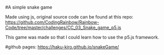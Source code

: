 ﻿#A simple snake game 

Made using js, original source code can be found at this repo:
https://github.com/CodingRainbow/Rainbow-Code/tree/master/challenges/CC_03_Snake_game_p5.js

This game was made so that I could learn how to use the p5.js framework.


#github pages:
https://haku-kiro.github.io/snakeGame/


